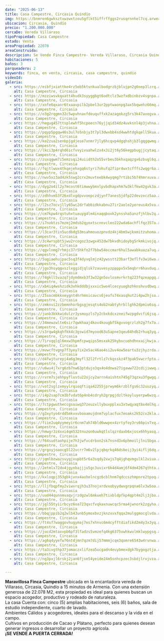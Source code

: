 ```yaml
---
date: "2025-06-13"
title: Casa Campestre, Circasia Quindío
img: https://bnmren6gwksztxwzwxtzou5gflkt5iffrffggs2rusqrnnhel7cq.arweave.net/C1kSN8aypZne2bXnl1OmKtU-oKWJSmNLUaShFrTkX8U
ubicacion: Circasia, Quindío
precio: "1.200.000.000"
cercaDe: Vereda Villaraso 
tipoPropiedad: Casa Campestre
estado: Venta
areaPropiedad: 22078
areaConstruida: 
descripcion: Se Vende Finca Campestre- Vereda Villaraso, Circasia Quindío. Cultivos en producción de Cacao y Platano
habitaciones: 5
baños: 3
parqueadero: 2
keywords: finca, en venta, circasia, casa campestre, quindio
videoId: 
galeria:
  - src: https://eibfjxiattke4rz5ob5ktvnkualbodgrzbjblujpn2g6nep3lzrq.arweave.net/IgJU3QCc1E5HPXB6qdWqoBYXDNHIUhXRL26N5pH7XmM
    alt: Casa Campestre, Circasia
  - src: https://mzziwsvkqxatt4hudk3syyggbgt6odtclz3wzfxdbinbzv4sgnpa.arweave.net/ZnKLSqqFwTnw9Bq3LGDGCafnDmJed2yW4woaHNeSM14
    alt: Casa Campestre, Circasia
  - src: https://xnfe6qxanr6txaavpilb2pbel3ur2pptwaonpg3ax5bqwehz66mq.arweave.net/u0pPQuBsfTuAFXoWHTwkXukdPfOwHNebYL9DCxD595k
    alt: Casa Campestre, Circasia
  - src: https://o3g2rqgmn32c5wpvhnaxfdeuquffxk2azagokzg5rs3k47axegva.arweave.net/ds2owMxu9C7Z9TtBcoyUhQpbq0DIDOVk3Yy2rnwXIao
    alt: Casa Campestre, Circasia
  - src: https://hegug457ttsplewhf5hcpoecn76yjjqid34dz4uvksnl4p3jvhna.arweave.net/OQ1Dc7-c5PWSxy9OJ7iCb_2Epgge-DzylVSavj9pqdo
    alt: Casa Campestre, Circasia
  - src: https://pqyp5pgqw46s3ul7o5nbjy3t7pl3dwxbb4sd4wwhtdgkqell5kua.arweave.net/fDD-vNC3PS3Rf3daFONz-9ex2uEPJD5ax5jMqBFr6qg
    alt: Casa Campestre, Circasia
  - src: https://ko2zua2senbpjgdjese7xnmr7jly6hcqvp4dgqhshjb3lgqgqwmq.arweave.net/U7WaA1IjQvSYaSSJ-7WR-lePHFCr-DNA8jpDtZoGhZk
    alt: Casa Campestre, Circasia
  - src: https://lkci3p4rqhd6icfvvyivuahwlzx4x3i2jt6y56kegpbugjjcytaq.arweave.net/WoSNv5GBx-QIta4RWgD2Xm_L7RpM_Y75RDPDQyUixME
    alt: Casa Campestre, Circasia
  - src: https://zuxqgwm7i5emzsqi24uiidth2o55vrbeu3bkhxqaqzgx6zbugl6q.arweave.net/zS8DWZ9HSMzKCNcohA5n07vaxCSmwqPeAIZNf2Q0Mv0
    alt: Casa Campestre, Circasia
  - src: https://fqjtlwux4tkqejehxgq6styri7ohufq2fipr4wxtcfffs2wqgr6a.arweave.net/LBM12pfk1QIkh7mh6U8RR9x6FhoqHx5a8xFKWWrQNHw
    alt: Casa Campestre, Circasia
  - src: https://nwv5xz3ad4zk5swg2crx2muvteebk4wyqmg7rtibi5b74hmrxuva.arweave.net/bavb52AfMq7KxtCjfTKVmQgVctiDDfjNAUdD_h2RvSo
    alt: Casa Campestre, Circasia
  - src: https://dyg2o4il2y7mcost6timwwybmxlpvbdhapxhm7w3klfkw42gvk3a.arweave.net/Hg2ncQvWPsE6U_TQy1sBZdb6hGcD7nZ-21LKq3NGqrY
    alt: Casa Campestre, Circasia
  - src: https://zdhhvm53f26xdlvgdpvvoepczdjynf7anes5jdfp22devzocz5aa.arweave.net/yM56s7suvXGuphvrVxHiyNOGl-BpJdSMr9aGSuXCz0A
    alt: Casa Campestre, Circasia
  - src: https://l2sz7ocvjlly65wc2drfabbidkkabnu27ir2aole2yereus4x5va.arweave.net/XqWfuFVK1492wtDiUAQoGpQAtpr6I6A5ZNYJElJcv2o
    alt: Casa Campestre, Circasia
  - src: https://cm7kpw4rqstuhxtuauyg4lm4inaqqbovk2ynssha5anzfjhlbv2q.arweave.net/Ez6n25GEp0PedAUwbi2cQ0EIBdVWsNlI4OgbkqTrDXU
    alt: Casa Campestre, Circasia
  - src: https://i7noktzs7mzmj2mdsb2qyoxtscnnvcleo222wda6achflfqz357a.arweave.net/R9rlTzL7MsTpg5B1DDrzkJraiWR2tasMHgCOVZYZ334
    alt: Casa Campestre, Circasia
  - src: https://l3car3tin5ucdbdg53msahmouozpnvdz4kj4bm5wjkxmitzuhoma.arweave.net/XsQI7mhvaCGEZu7ZIB2Oo7L21Hnik8CztkquxE80O5g
    alt: Casa Campestre, Circasia
  - src: https://3c4wrspbt5jwu2rcogoz3zwgx452dw7bkvdhidoybg5rkmkivojq.arweave.net/2LloyeGfU2pqInGdnebGvzuh2-FVRnQN2Am7FTFIq5M
    alt: Casa Campestre, Circasia
  - src: https://qgvlnmg7rhmjc37r5hkfn2f7bbw54occmar6hul5awabkuaza7uq.arweave.net/gaq2sN-J2JFv8enUVui_CG3eOEJgI-PRfQWAFVAZB-k
    alt: Casa Campestre, Circasia
  - src: https://5ugiaehujpac5sq3f4dyvqlmjz42ywsstt23barf3eflfv3wi6wa.arweave.net/7QyAEPRLwC7KGy8HisFsTnmsWlKc9bCCJdkKstd2R6w
    alt: Casa Campestre, Circasia
  - src: https://jgo3hsyqgxszlxggidjqlsk7zauvesyzppppx5x5mqbrr6havduq.arweave.net/SZ2zyxA15ZXcxkDTBclfyClSSxl73vv2_WQDGPjgqOk
    alt: Casa Campestre, Circasia
  - src: https://74gkll5vazq7jdymdmxb3f3w32gn5ovlosmvrkrtq223fqzeapgq.arweave.net/_wylr7UGYfSPDBsuHZd23ozeuqt0mViqM4a1ssMkA80
    alt: Casa Campestre, Circasia
  - src: https://xb4iq4wshzidk3xhkdddbjxxxic5wo4lcecyuoghzhknshvvdbwq.arweave.net/uHiIctI-UDVu51DGMKb3ugXbO4sRBYo4x8nU2R61GG0
    alt: Casa Campestre, Circasia
  - src: https://25socmbkkxeygnt4hrhmnicavcs6jeofs74xasqhut2i4pw2hjsa.arweave.net/12ThMCpVyYM2fDxOxqBAqKXkkcWX-XBKB6T0jj7aOmQ
    alt: Casa Campestre, Circasia
  - src: https://zmknvi2zzbemnhorbgsgjesqts4ob2nabtyhrbllghk2dpmio6sq.arweave.net/yxTao1nISMad0QmkZJJQnLjg6aAM8HiFazHVob2Id6U
    alt: Casa Campestre, Circasia
  - src: https://junb3kkkwidulzr3ysmoyzls7y2cbxkdcxzneifwzpgdvcfi6jsq.arweave.net/TRodqUqyB0XmO8SY7GVy_jQg3UMV8tIgtsvMOoio8mU
    alt: Casa Campestre, Circasia
  - src: https://34mewzwlte6sir7qwkhaaj4kov4kougbf5kgvvogrzlzh2g7fx7a.arweave.net/3xhLZsuZPSRH8LKOACeKdXinUMEvVGrVxo5Xk-jfLf4
    alt: Casa Campestre, Circasia
  - src: https://s3rqw4gkqhfkk4c3gswid7myood63u5apne3qeu64hdb2rhuq3yq.arweave.net/luMLcMqByqVwWzSsgf2Yc4ft06B7SbgSnuHGHUT0hvE
    alt: Casa Campestre, Circasia
  - src: https://7irvqqlql6mxw3hpmfcpwqips5msxak25hybxcuohdhnxaijkwja.arweave.net/-iNYQXBfmXts72FE-0EPl1krgVrp8BuKjjjO24EJVZI
    alt: Casa Campestre, Circasia
  - src: https://mvwcftvgnp7f3yey7ix2e5ac46ao4si2uv4ow5eartu3zjhyzrda.arweave.net/ZWwizqZr_l3gmPovonQC54DuSRqleOt0gIzpvKT4zEY
    alt: Casa Campestre, Circasia
  - src: https://d4fwjturepj4a6g3myfl32l2frtlz7ckqsskz4f3pak5vwcrfpta.arweave.net/HwtkzpEj08B422YKvel6LGa8_EqEpKzwu3gV2thRK-Y
    alt: Casa Campestre, Circasia
  - src: https://u6wu4j7xrg6zb7nw63ptdujo3qx4o4dnwa27igaww722cdijiwwq.arweave.net/p61OJ_eJvZD9tvbfMdEu3C_HcG2wNfQYFrf1oQ0JRa0
    alt: Casa Campestre, Circasia
  - src: https://rvrm7sjehhpyflustu22ojcy2arrn4aishtn745g73qzxu3fgwgq.arweave.net/jWLPySQ534Kukp01pyRY0CMW8AiR5t_zpv7hm9NlNY0
    alt: Casa Campestre, Circasia
  - src: https://vot2sglzxmyylrqioqftiqa42255jprwym6krzblfgs6c32uuzyq.arweave.net/q6epGXm7MYXGCHQLNEAc1rvUvjbDPKjkKyml4W9UpnE
    alt: Casa Campestre, Circasia
  - src: https://i4p2sap7cm3bfvdat6p4nb4cdryh2grpgjdzltkoyluyerpw6wzq.arweave.net/Rx-pAf8TNhLUYJ-fxoeCHHB9Gi8yR5XNTsLpgkX29bM
    alt: Casa Campestre, Circasia
  - src: https://7ctpgwutheccgsoiwq37zeuzxllybuxpplxu3xtwqyaqtbx4mlhq.arweave.net/-KbzWpM5BCNJyLQ3_JKZuteA0u96703edoYBCYb8Ys8
    alt: Casa Campestre, Circasia
  - src: https://g3xytyo4rdd5mkvxvbooamujdnm7vplacfux7eoaks2k52cv2kla.arweave.net/Nu-J4dyIx9Yqt6hc4DKJG1n6vWARaX-RwFS0ruhV0pY
    alt: Casa Campestre, Circasia
  - src: https://fiie2uq4yymeyir6cnm7ah74bld6wwpex4zrtyfoy3rs66piv7xq.arweave.net/KhBNUhzGGEwiPhNZ8B_8CsfrWeS_MxngrsbjL3nor-8
    alt: Casa Campestre, Circasia
  - src: https://hmwgr3z4xxi4qm532tnuzon6uwkqtlslqzrdaxb6xjosx6hhyasq.arweave.net/Oyxo7zy90cgzu9TbTLm-pZUJrkuGYjBcPrpdK_jnwCU
    alt: Casa Campestre, Circasia
  - src: https://f64sudtaohpije7h3jwfvcdrbxn2sk7nsnd3x6phmoiljlni5bga.arweave.net/L7kqDmBx3oST59psWohxDdupK-2TR7v552OQtK2o6Ew
    alt: Casa Campestre, Circasia
  - src: https://grgoyjoaocg5l22vcrr7m6v2lpjqbqrkq46dsbeij3yi4iflj6dq.arweave.net/NEzsJcBwjdXrVRRj9nq6W9MAwiqHPDkEiE7wjiCrT4c
    alt: Casa Campestre, Circasia
  - src: https://jqmlbzwazsvygjvupbt5r6a3sqdy2xwjs7q4jghqvmgulkl2viua.arweave.net/TBiw5sDMq4MmtHhn2PgblAeNXsmX4cSY8KsNRal6qig
    alt: Casa Campestre, Circasia
  - src: https://2etmlx72do4jgynbajjju5gc3uvixr6k4d4amj6f4dm4267qthta.arweave.net/0SbF3_obuJNhoQJSmnTC3SqLx8rg-AYnxeDZzXvwmeY
    alt: Casa Campestre, Circasia
  - src: https://kxloqpj353gbkjvnx4aohelncgz6cblhnm7qdccszhmpnre2tpoq.arweave.net/VdboPTvuzBUmrb8A45FtEbPhBWdrPwGIUsnY9sSam90
    alt: Casa Campestre, Circasia
  - src: https://lljfbqpfmy2viwvrqjh3u37nojxrdvxobyydwvgrpqna6lv3w5oa.arweave.net/WtJQweVmNVRasYJPum_tcm8R1u4OMDtU0XwaDy67t1w
    alt: Casa Campestre, Circasia
  - src: https://uud44qunnmvaqvjrzdgzwl6mkueh7tixbldpfkp4qpt4m2lj3jba.arweave.net/pQfOQo1rKghVMcjNmy_MVQh_zRcKxvKp_IPnxmlp2kI
    alt: Casa Campestre, Circasia
  - src: https://jgl55tyiirbcyz6oa723qxcfvqkaxnuwcqc5rma4jwnork2zgyha.arweave.net/SZfezwhEQixnzgf1uFxFrBQLtpYUBdiwHE2a6KtZNg4
    alt: Casa Campestre, Circasia
  - src: https://bbqjppib2q2wlb43unb5ymoxbxzjknzxvxfqqx2mulggmocglvda.arweave.net/CGCXvQHUNWWHm6ND3DHXDfKVNzetywhfTKLMZjhGXUY
    alt: Casa Campestre, Circasia
  - src: https://ft4sf7waggovhugymaj7es7xhnvc6m4cyfftdiafikd2m4y3x3yq.arweave.net/LPki_sAxnVPQ2GAT8kv3O2ovM4LBSzGgBUKHpnMbvvE
    alt: Casa Campestre, Circasia
  - src: https://jucd2mtaxvpb6pf3lfadzs5vmzefq4kg6375vwhkwvlmklwypgsq.arweave.net/TQQ9MmC9Xh88u1lAPMu1ZkhYcUb2_9rY6rVWxS7YeaU
    alt: Casa Campestre, Circasia
  - src: https://ag6q4yyefw76ntdjmn7qzm7dij57mmmjcqe3qomre6543w4rvnwa.arweave.net/Ab0OYwQtv-bMaWN_DLPjQnv2MYkUCbg5kSe7zduRq2w
    alt: Casa Campestre, Circasia
  - src: https://ta3ivgthp37jomaczxlifzea5ucgadn4euybmexdgk7bygogztja.arweave.net/mDaKmmd-_pcwAs3WguSA7QRgDbwlMBYS4zK-HBnGzNI
    alt: Casa Campestre, Circasia
  - src: https://ng3pxjl6rskj2jan6fjse54yeide24m5snhcpzec3sbdjlrxjvza.arweave.net/abb7pX6MlJ0kDfFTIneYIgZNcZ2TTifkgtyCNK43TXI
    alt: Casa Campestre, Circasia
 
---
```



**Maravillosa Finca Campestre** ubicada en la encantadora vereda de Villaraso, Circasia, Quindío a 15 minutos de Armenia. Con una extensión generosa de 22.078 M2, esta propiedad es ideal para quienes buscan un espacio acogedor, productivo y rodeado de naturaleza.<br>
La casa Cuenta con: cinco (5) amplias habitaciones, seis (6) baños, sala de estudio independiente, cuarto de lavado.<br>
Ambientes Cálidos y acogedores, ideales para el descanso y la vida en el campo.<br>
Cultivos en producción de Cacao y Plátano, perfecto para quienes desean generar ingresos o desarrollar un proyecto agrícola.<br>
**¡SE VENDE A PUERTA CERRADA!** <br><br>

